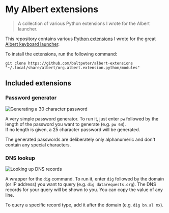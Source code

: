 # My Albert extensions

> A collection of various Python extensions I wrote for the Albert launcher.

This repository contains various [Python extensions](https://albertlauncher.github.io/docs/extensions/python/) I wrote for the great [Albert keyboard launcher](https://albertlauncher.github.io/).

To install the extensions, run the following command:

```
git clone https://github.com/baltpeter/albert-extensions "~/.local/share/albert/org.albert.extension.python/modules"
```

## Included extensions

### Password generator

![Generating a 30 character password](https://cdn.baltpeter.io/img/albert-pwgen-screenshot.png)

A very simple password generator. To run it, just enter `pw` followed by the length of the password you want to generate (e.g. `pw 64`).  
If no length is given, a 25 character password will be generated.

The generated passwords are deliberately only alphanumeric and don't contain any special characters.

### DNS lookup

![Looking up DNS records](https://cdn.baltpeter.io/img/albert-dig-demo.gif)

A wrapper for the `dig` command. To run it, enter `dig` followed by the domain (or IP address) you want to query (e.g. `dig datarequests.org`). The DNS records for your query will be shown to you. You can copy the value of any line.

To query a specific record type, add it after the domain (e.g. `dig bn.al mx`).
